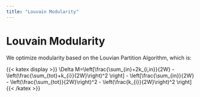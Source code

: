 ```yaml
---
title: "Louvain Modularity"
---
```

# Louvain Modularity

We optimize modularity based on the Louvian Partition Algorithm, which is:

{{< katex display >}}
\Delta M=\left[\frac{\sum_{in}+2k_{i,in}}{2W} - \left(\frac{\sum_{tot}+k_{i}}{2W}\right)^2 \right] - \left[\frac{\sum_{in}}{2W} - \left(\frac{\sum_{tot}}{2W}\right)^2 - \left(\frac{k_{i}}{2W}\right)^2 \right]
{{< /katex >}}

   